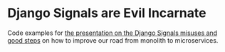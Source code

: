 # Django Signals are Evil Incarnate

Code examples for [the presentation on the Django Signals misuses and good steps](https://docs.google.com/presentation/d/1zVyYFS9Pry6WrdRDxwMcOlvdLr2K-r8UPw2DikRkEYQ/edit?usp=sharing) on how to improve our road from monolith to microservices.
